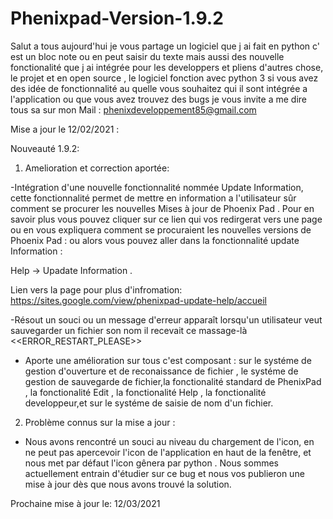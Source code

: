 # Phenixpad-Version-1.9.2
Salut a tous aujourd'hui je vous partage un logiciel que j ai fait en python c' est un bloc note ou en peut saisir du texte mais aussi des nouvelle fonctionalité que j ai intégrée pour les developpers et pliens d'autres chose, le projet et en open source , le logiciel fonction avec python 3 si vous avez des idée de fonctionnalité au quelle vous souhaitez qui il sont intégrée a l'application ou que vous avez trouvez des bugs je vous invite a me dire tous sa sur mon Mail : phenixdeveloppement85@gmail.com

Mise a jour le 12/02/2021 : 

Nouveauté 1.9.2: 

1. Amelioration et correction aportée:

-Intégration d'une nouvelle fonctionnalité nommée Update Information, cette fonctionnalité permet de mettre en information a l'utilisateur sûr comment se procurer les nouvelles Mises à jour de Phoenix Pad . Pour en savoir plus vous pouvez cliquer sur ce lien qui vos redirgerat vers une page ou en vous expliquera comment se procuraient les nouvelles versions de Phoenix Pad :
ou alors vous pouvez aller dans la fonctionnalité update Information :

Help -> Upadate Information .

Lien vers la page pour plus d'infromation: https://sites.google.com/view/phenixpad-update-help/accueil


-Résout un souci ou un message d'erreur apparaît lorsqu'un utilisateur veut sauvegarder un fichier son nom il recevait ce massage-là <<ERROR_RESTART_PLEASE>>


- Aporte une amélioration sur tous c'est composant : sur le systéme de gestion d'ouverture et de reconaissance de fichier , le systéme de gestion de sauvegarde de fichier,la fonctionalité standard de PhenixPad , la fonctionalité Edit , la fonctionalité Help , la fonctionalité developpeur,et sur le systéme de saisie de nom d'un fichier.


2. Problème connus sur la mise a jour :

- Nous avons rencontré un souci au niveau du chargement de l'icon, en ne peut pas apercevoir l'icon de l'application en haut de la fenêtre, et nous met par défaut l'icon gênera par python .
Nous sommes actuellement entrain d'étudier sur ce bug et nous vos publieron une mise à jour dès que nous avons trouvé la solution.

Prochaine mise à jour le: 12/03/2021
